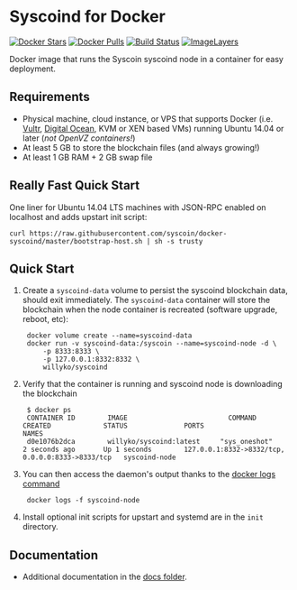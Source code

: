 Syscoind for Docker
===================

[![Docker Stars](https://img.shields.io/docker/stars/willyko/docker-syscoind.svg)](https://hub.docker.com/r/willyko/docker-syscoind/)
[![Docker Pulls](https://img.shields.io/docker/pulls/willyko/docker-syscoind.svg)](https://hub.docker.com/r/willyko/docker-syscoind/)
[![Build Status](https://travis-ci.org/syscoin/docker-syscoind.svg?branch=master)](https://travis-ci.org/syscoin/docker-syscoind/)
[![ImageLayers](https://images.microbadger.com/badges/image/willyk/syscoind.svg)](https://microbadger.com/#/images/willyk/syscoind)

Docker image that runs the Syscoin syscoind node in a container for easy deployment.


Requirements
------------

* Physical machine, cloud instance, or VPS that supports Docker (i.e. [Vultr](http://bit.ly/1HngXg0), [Digital Ocean](http://bit.ly/18AykdD), KVM or XEN based VMs) running Ubuntu 14.04 or later (*not OpenVZ containers!*)
* At least 5 GB to store the blockchain files (and always growing!)
* At least 1 GB RAM + 2 GB swap file


Really Fast Quick Start
-----------------------

One liner for Ubuntu 14.04 LTS machines with JSON-RPC enabled on localhost and adds upstart init script:

    curl https://raw.githubusercontent.com/syscoin/docker-syscoind/master/bootstrap-host.sh | sh -s trusty


Quick Start
-----------

1. Create a `syscoind-data` volume to persist the syscoind blockchain data, should exit immediately.  The `syscoind-data` container will store the blockchain when the node container is recreated (software upgrade, reboot, etc):

        docker volume create --name=syscoind-data
        docker run -v syscoind-data:/syscoin --name=syscoind-node -d \
            -p 8333:8333 \
            -p 127.0.0.1:8332:8332 \
            willyko/syscoind

2. Verify that the container is running and syscoind node is downloading the blockchain

        $ docker ps
        CONTAINER ID        IMAGE                         COMMAND             CREATED             STATUS              PORTS                                              NAMES
        d0e1076b2dca        willyko/syscoind:latest     "sys_oneshot"       2 seconds ago       Up 1 seconds        127.0.0.1:8332->8332/tcp, 0.0.0.0:8333->8333/tcp   syscoind-node

3. You can then access the daemon's output thanks to the [docker logs command]( https://docs.docker.com/reference/commandline/cli/#logs)

        docker logs -f syscoind-node

4. Install optional init scripts for upstart and systemd are in the `init` directory.


Documentation
-------------

* Additional documentation in the [docs folder](docs).
